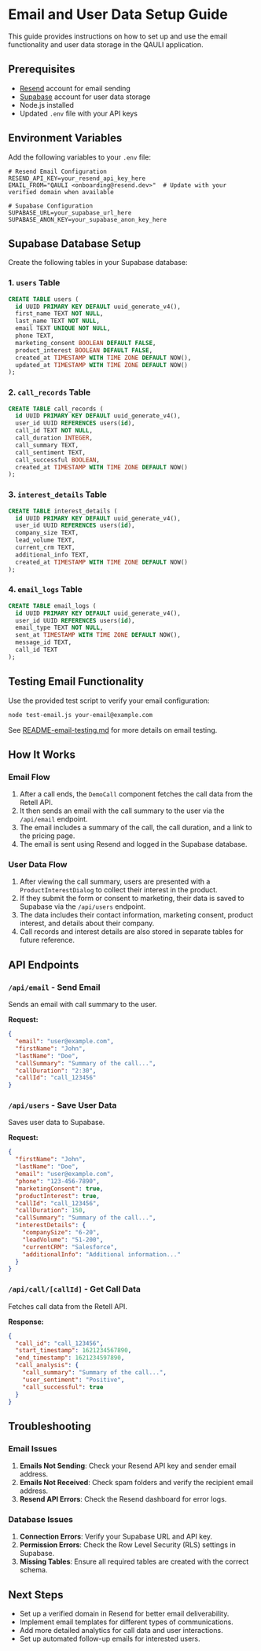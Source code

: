 # Email and User Data Setup Guide

This guide provides instructions on how to set up and use the email functionality and user data storage in the QAULI application.

## Prerequisites

- [Resend](https://resend.com) account for email sending
- [Supabase](https://supabase.com) account for user data storage
- Node.js installed
- Updated `.env` file with your API keys

## Environment Variables

Add the following variables to your `.env` file:

```
# Resend Email Configuration
RESEND_API_KEY=your_resend_api_key_here
EMAIL_FROM="QAULI <onboarding@resend.dev>"  # Update with your verified domain when available

# Supabase Configuration
SUPABASE_URL=your_supabase_url_here
SUPABASE_ANON_KEY=your_supabase_anon_key_here
```

## Supabase Database Setup

Create the following tables in your Supabase database:

### 1. `users` Table

```sql
CREATE TABLE users (
  id UUID PRIMARY KEY DEFAULT uuid_generate_v4(),
  first_name TEXT NOT NULL,
  last_name TEXT NOT NULL,
  email TEXT UNIQUE NOT NULL,
  phone TEXT,
  marketing_consent BOOLEAN DEFAULT FALSE,
  product_interest BOOLEAN DEFAULT FALSE,
  created_at TIMESTAMP WITH TIME ZONE DEFAULT NOW(),
  updated_at TIMESTAMP WITH TIME ZONE DEFAULT NOW()
);
```

### 2. `call_records` Table

```sql
CREATE TABLE call_records (
  id UUID PRIMARY KEY DEFAULT uuid_generate_v4(),
  user_id UUID REFERENCES users(id),
  call_id TEXT NOT NULL,
  call_duration INTEGER,
  call_summary TEXT,
  call_sentiment TEXT,
  call_successful BOOLEAN,
  created_at TIMESTAMP WITH TIME ZONE DEFAULT NOW()
);
```

### 3. `interest_details` Table

```sql
CREATE TABLE interest_details (
  id UUID PRIMARY KEY DEFAULT uuid_generate_v4(),
  user_id UUID REFERENCES users(id),
  company_size TEXT,
  lead_volume TEXT,
  current_crm TEXT,
  additional_info TEXT,
  created_at TIMESTAMP WITH TIME ZONE DEFAULT NOW()
);
```

### 4. `email_logs` Table

```sql
CREATE TABLE email_logs (
  id UUID PRIMARY KEY DEFAULT uuid_generate_v4(),
  user_id UUID REFERENCES users(id),
  email_type TEXT NOT NULL,
  sent_at TIMESTAMP WITH TIME ZONE DEFAULT NOW(),
  message_id TEXT,
  call_id TEXT
);
```

## Testing Email Functionality

Use the provided test script to verify your email configuration:

```bash
node test-email.js your-email@example.com
```

See [README-email-testing.md](./README-email-testing.md) for more details on email testing.

## How It Works

### Email Flow

1. After a call ends, the `DemoCall` component fetches the call data from the Retell API.
2. It then sends an email with the call summary to the user via the `/api/email` endpoint.
3. The email includes a summary of the call, the call duration, and a link to the pricing page.
4. The email is sent using Resend and logged in the Supabase database.

### User Data Flow

1. After viewing the call summary, users are presented with a `ProductInterestDialog` to collect their interest in the product.
2. If they submit the form or consent to marketing, their data is saved to Supabase via the `/api/users` endpoint.
3. The data includes their contact information, marketing consent, product interest, and details about their company.
4. Call records and interest details are also stored in separate tables for future reference.

## API Endpoints

### `/api/email` - Send Email

Sends an email with call summary to the user.

**Request:**
```json
{
  "email": "user@example.com",
  "firstName": "John",
  "lastName": "Doe",
  "callSummary": "Summary of the call...",
  "callDuration": "2:30",
  "callId": "call_123456"
}
```

### `/api/users` - Save User Data

Saves user data to Supabase.

**Request:**
```json
{
  "firstName": "John",
  "lastName": "Doe",
  "email": "user@example.com",
  "phone": "123-456-7890",
  "marketingConsent": true,
  "productInterest": true,
  "callId": "call_123456",
  "callDuration": 150,
  "callSummary": "Summary of the call...",
  "interestDetails": {
    "companySize": "6-20",
    "leadVolume": "51-200",
    "currentCRM": "Salesforce",
    "additionalInfo": "Additional information..."
  }
}
```

### `/api/call/[callId]` - Get Call Data

Fetches call data from the Retell API.

**Response:**
```json
{
  "call_id": "call_123456",
  "start_timestamp": 1621234567890,
  "end_timestamp": 1621234597890,
  "call_analysis": {
    "call_summary": "Summary of the call...",
    "user_sentiment": "Positive",
    "call_successful": true
  }
}
```

## Troubleshooting

### Email Issues

1. **Emails Not Sending**: Check your Resend API key and sender email address.
2. **Emails Not Received**: Check spam folders and verify the recipient email address.
3. **Resend API Errors**: Check the Resend dashboard for error logs.

### Database Issues

1. **Connection Errors**: Verify your Supabase URL and API key.
2. **Permission Errors**: Check the Row Level Security (RLS) settings in Supabase.
3. **Missing Tables**: Ensure all required tables are created with the correct schema.

## Next Steps

- Set up a verified domain in Resend for better email deliverability.
- Implement email templates for different types of communications.
- Add more detailed analytics for call data and user interactions.
- Set up automated follow-up emails for interested users. 
